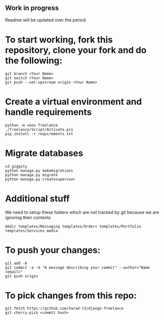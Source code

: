 ## Work in progress

Readme will be updated over the period

# To start working, fork this repository, clone your fork and do the following:

    git branch <Your Name>
    git switch <Your Name>
    git push --set-upstream origin <Your Name>

# Create a virtual environment and handle requirements    

    python -m venv freelance
    ./freelance/Script/Activate.ps1
    pip install -r requirements.txt
    

# Migrate databases  

    cd giggity
    python manage.py makemigrations
    python manage.py migrate
    python manage.py createsuperuser

# Additional stuff
 We need to setup these folders which are not tracked by git because we are ignoring their contents

    mkdir templates/Messaging templates/Orders templates/Portfolio templates/Services media


# To push your changes:
    git add -A
    git commit -a -m "A message describing your commit" --author="Name <email>"
    git push origin

# To pick changes from this repo:
    git fetch https://github.com/Varad-13/django-freelance
    git cherry-pick <commit hash>